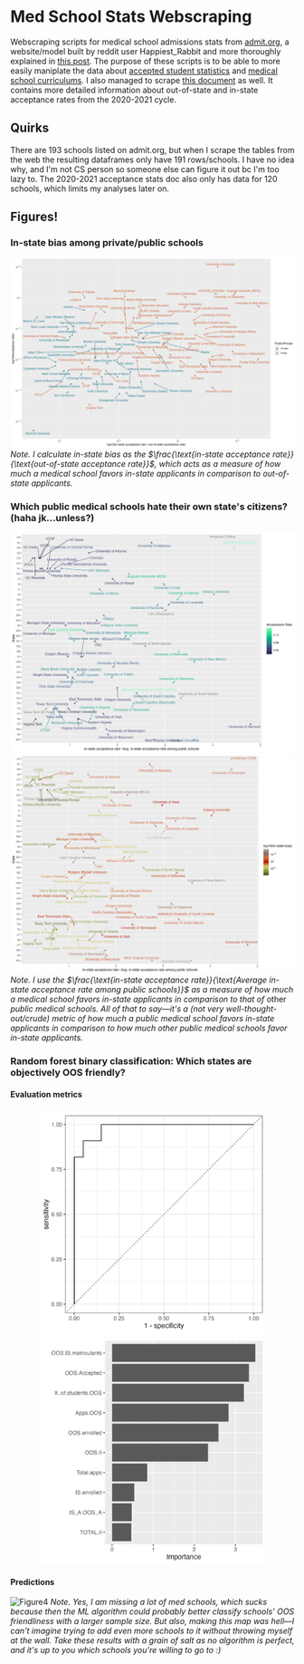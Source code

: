 # Med School Stats Webscraping
Webscraping scripts for medical school admissions stats from [admit.org](https://admit.org/school-list-builder), a website/model built by reddit user Happiest_Rabbit and more thoroughly explained in [this post](https://www.reddit.com/r/premed/comments/1ap5ic5/admit_standardized_score_and_school_list_builder/). The purpose of these scripts is to be able to more easily maniplate the data about [accepted student statistics](https://admit.org/school-statistics) and [medical school curriculums](https://admit.org/school-curriculums). I also managed to scrape [this document](https://docs.google.com/spreadsheets/d/1tYAHFUP-X_Rj-nR1AerAMr5V5blIUV4_gkJ7p2COchk/edit?gid=514048617#gid=514048617) as well. It contains more detailed information about out-of-state and in-state acceptance rates from the 2020-2021 cycle.

## Quirks
There are 193 schools listed on admit.org, but when I scrape the tables from the web the resulting dataframes only have 191 rows/schools. I have no idea why, and I'm not CS person so someone else can figure it out bc I'm too lazy to. The 2020-2021 acceptance stats doc also only has data for 120 schools, which limits my analyses later on. 

## Figures!
### In-state bias among private/public schools
![Figure1](myplot.jpeg)
_Note. I calculate in-state bias as the $`\frac{\text{in-state acceptance rate}}{\text{out-of-state acceptance rate}}`$, which acts as a measure of how much a medical school favors in-state applicants in comparison to out-of-state applicants._

### Which public medical schools hate their own state's citizens? (haha jk...unless?)
![Figure2](myplot2.jpeg)
![Figure3](myplot3.jpeg)
_Note. I use the $`\frac{\text{in-state acceptance rate}}{\text{Average in-state acceptance rate among public schools}}`$ as a measure of how much a medical school favors in-state applicants in comparison to that of_ other _public medical schools. All of that to say_&mdash;_it's a \(not very well-thought-out/crude\) metric of how much a public medical school favors in-state applicants in comparison to how much other public medical schools favor in-state applicants._

### Random forest binary classification: Which states are objectively OOS friendly?
#### Evaluation metrics
<p align="center">
<img src = "https://github.com/chandrew314/med_school_stats_webscraping/blob/main/ROC_curve.jpeg" width = "400" />
<img src = "https://github.com/chandrew314/med_school_stats_webscraping/blob/main/VIP.jpeg" width = "400" />
</p>

#### Predictions
![Figure4](maphelp.jpeg)
_Note. Yes, I am missing a lot of med schools, which sucks because then the ML algorithm could probably better classify schools' OOS friendliness with a larger sample size. But also, making this map was hell_&mdash;_I can't imagine trying to add even more schools to it without throwing myself at the wall. Take these results with a grain of salt as no algorithm is perfect, and it's up to you which schools you're willing to go to :)_
